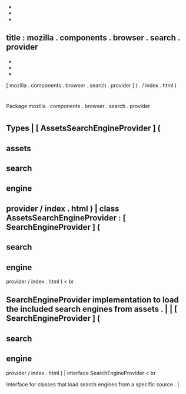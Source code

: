 -
-
-
title
:
mozilla
.
components
.
browser
.
search
.
provider
-
-
-
-
[
mozilla
.
components
.
browser
.
search
.
provider
]
(
.
/
index
.
html
)
#
#
Package
mozilla
.
components
.
browser
.
search
.
provider
#
#
#
Types
|
[
AssetsSearchEngineProvider
]
(
-
assets
-
search
-
engine
-
provider
/
index
.
html
)
|
class
AssetsSearchEngineProvider
:
[
SearchEngineProvider
]
(
-
search
-
engine
-
provider
/
index
.
html
)
<
br
>
SearchEngineProvider
implementation
to
load
the
included
search
engines
from
assets
.
|
|
[
SearchEngineProvider
]
(
-
search
-
engine
-
provider
/
index
.
html
)
|
interface
SearchEngineProvider
<
br
>
Interface
for
classes
that
load
search
engines
from
a
specific
source
.
|
